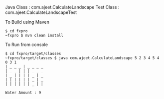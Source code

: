 Java Class : com.ajeet.CalculateLandscape
Test Class : com.ajeet.CalculateLandscapeTest

To Build using Maven
```shell script
$ cd fxpro
~fxpro $ mvn clean install

```

To Run from console
```shell script
$ cd fxpro/target/classes
~fxpro/target/classes $ java com.ajeet.CalculateLandscape 5 2 3 4 5 4 0 3 1
| _ _ _ | _ _ _ _ 
| _ _ | | | _ _ _ 
| _ | | | | _ | _ 
| | | | | | _ | _ 
| | | | | | _ | | 

Water Amount : 9
```

